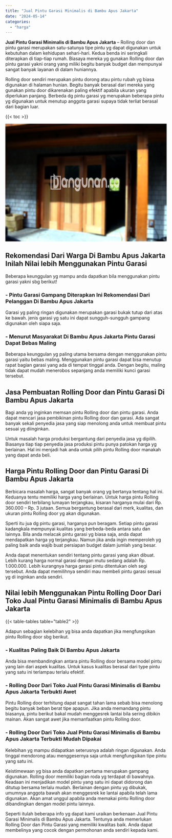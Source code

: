 ```yaml
---
title: "Jual Pintu Garasi Minimalis di Bambu Apus Jakarta"
date: "2024-05-14"
categories: 
  - "harga"
---
```


**Jual Pintu Garasi Minimalis di Bambu Apus Jakarta** – Rolling door dan pintu garasi merupakan satu-satunya tipe pintu yg dapat digunakan untuk kebutuhan dalam kehidupan sehari-hari. Kedua benda ini seringkali diterapkan di tiap-tiap rumah. Biasaya mereka yg gunakan Rolling door dan pintu garasi yakni orang yang miliki begitu banyak budget dan mempunyai sangat banyak layanan di dalam huniannya.

Rolling door sendiri merupakan pintu dorong atau pintu rubah yg biasa digunakan di halaman hunian. Begitu banyak berasal dari mereka yang gunakan pintu door dikarenakan paling efektif apabila ukuran yang diperlukan panjang. Berbeda dg pintu garasi yg merupakan beberapa pintu yg digunakan untuk menutup anggota garasi supaya tidak terliat berasal dari bagian luar.

{{< toc >}}

![Jual Pintu Garasi Minimalis di Bambu Apus Jakarta](/images/pintu-garasi-61.png)

## Rekomendasi Dari Warga Di Bambu Apus Jakarta Inilah Nilai lebih Menggunakan Pintu Garasi

Beberapa keunggulan yg mampu anda dapatkan bila menggunakan pintu garasi yakni sbg berikut!

### \- Pintu Garasi Gampang Diterapkan Ini Rekomendasi Dari Pelanggan Di Bambu Apus Jakarta

Garasi yg paling ringan digunakan merupakan garasi bukak tutup dari atas ke bawah. jenis garasi yg satu ini dapat sungguh-sungguh gampang digunakan oleh siapa saja.

### \- Menurut Masyarakat Di Bambu Apus Jakarta Pintu Garasi Dapat Bebas Maling

Beberapa keunggulan yg paling utama bersama dengan menggunakan pintu garasi yaitu bebas maling. Menggunakan pintu garasi dapat bisa menutup rapat bagian garasi yang ada di tempat tinggal anda. Dengan begitu, maling tidak dapat mudah menerobos sepanjang anda memiliki kunci garasi tersebut.

## Jasa Pembuatan Rolling Door dan Pintu Garasi Di Bambu Apus Jakarta

Bagi anda yg inginkan memsan pintu Rolling door dan pintu garasi. Anda dapat mencari jasa pembikinan pintu Rolling door dan garasi. Ada sangat banyak sekali penyedia jasa yang siap menolong anda untuk membuat pintu sesuai yg diinginkan.

Untuk masalah harga produksi bergantung dari penyedia jasa yg dipilih. Biasanya tiap tiap penyedia jasa produksi pintu punya patokan harga yg berlainan. Hal ini menjadi hak anda untuk pilih pintu Rolling door manakah yang dapat anda beli.

## Harga Pintu Rolling Door dan Pintu Garasi Di Bambu Apus Jakarta

Berbicara masalah harga, sangat banyak orang yg bertanya tentang hal ini. Keduanya tentu memiliki harga yang berlainan. Untuk harga pintu Rolling door sendiri terbilang lumayan terjangkau, kisaran harganya mulai dari Rp. 360.000 – Rp. 3 jutaan. Semua bergantung berasal dari merk, kualitas, dan ukuran pintu Rolling door yg akan digunakan.

Sperti itu jua dg pintu garasi, harganya pun beragam. Setiap pintu garasi kadangkala mempunyai kualitas yang berbeda-beda antara satu dan lainnya. Bila anda melacak pintu garasi yg biasa saja, anda dapat mendapatkan harga yg terjangkau. Namun jika anda ingin memperoleh yg paling baik anda wajib buat persiapan budget dalam jumlah yang besar.

Anda dapat menentukan sendiri tentang pintu garasi yang akan dibuat. Lebih kurang harga normal garasi dengan mutu sedang adalah Rp. 1.000.000. Lebih kurangnya harga garasi pintu ditentukan oleh segi tersebut. Anda dapat memilihnya sendiri mau membeli pintu garasi sesuai yg di inginkan anda sendiri.

## Nilai lebih Menggunakan Pintu Rolling Door Dari Toko Jual Pintu Garasi Minimalis di Bambu Apus Jakarta

{{< table-tables table="table2" >}}

Adapun sebagian kelebihan yg bisa anda dapatkan jika mengfungsikan pintu Rolling door sbg berikut.

### \- Kualitas Paling Baik Di Bambu Apus Jakarta

Anda bisa membandingkan antara pintu Rolling door bersama model pintu yang lain dari aspek kualitas. Untuk kasus kualitas berasal dari type pintu yang satu ini terlampau terlalu efektif.

### \- Rolling Door Dari Toko Jual Pintu Garasi Minimalis di Bambu Apus Jakarta Terbukti Awet

Pintu Rolling door terhitung dapat sangat tahan lama sebab bisa menolong begitu banyak beban berat tipe apapun. Jika anda memandang pintu biasanya, pintu berikut bakal mudah menggesrek lantai bila sering dibikin mainan. Akan sangat awet jika memanfaatkan pintu Rolling door.

### \- Rolling Door Dari Toko Jual Pintu Garasi Minimalis di Bambu Apus Jakarta Terbukti Mudah Dipakai

Kelebihan yg mampu didapatkan seterusnya adalah ringan digunakan. Anda tinggal mendorong atau menggesernya saja untuk mengfungsikan tipe pintu yang satu ini.

Keistimewaan yg bisa anda dapatkan pertama merupakan gampang digunakan. Rolling door memiliki bagian roda yg terdapat di bawahnya. Keadaan ini menjadikan model pintu yang satu ini dapat didorong dan ditutup bersama terlalu mudah. Berlainan dengan pintu yg dibukak, umumnya anggota bawah akan menggesrek ke lantai apabila telah lama digunakan. Akan amat unggul apabila anda memakai pintu Rolling door dibandingkan dengan model pintu lainnya.

Seperti itulah beberapa info yg dapat kami uraikan berkenaan Jual Pintu Garasi Minimalis di Bambu Apus Jakarta. Tentunya anda memerlukan Rolling Door dan Pintu Garasi yang memiliki kwalitas baik. Anda dapat membelinya yang cocok dengan permohonan anda sendiri kepada kami.
